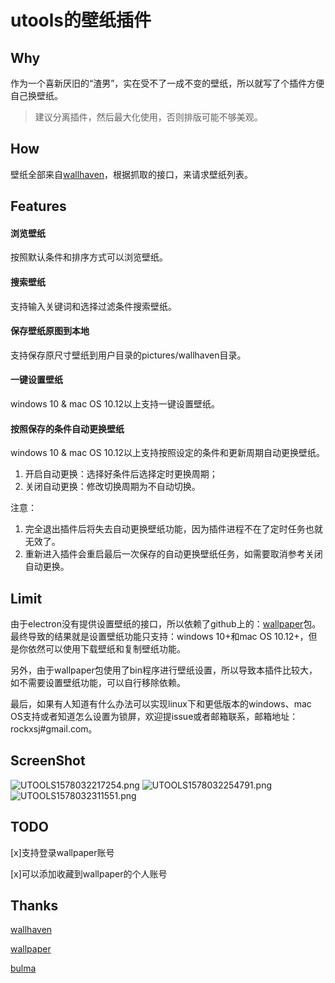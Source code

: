 # utools的壁纸插件

## Why

作为一个喜新厌旧的“渣男”，实在受不了一成不变的壁纸，所以就写了个插件方便自己换壁纸。

> 建议分离插件，然后最大化使用，否则排版可能不够美观。

## How

壁纸全部来自[wallhaven](https://wallhaven.cc)，根据抓取的接口，来请求壁纸列表。

## Features
#### 浏览壁纸
按照默认条件和排序方式可以浏览壁纸。
#### 搜索壁纸
支持输入关键词和选择过滤条件搜索壁纸。
#### 保存壁纸原图到本地
支持保存原尺寸壁纸到用户目录的pictures/wallhaven目录。
#### 一键设置壁纸
windows 10 & mac OS 10.12以上支持一键设置壁纸。
#### 按照保存的条件自动更换壁纸
windows 10 & mac OS 10.12以上支持按照设定的条件和更新周期自动更换壁纸。
1. 开启自动更换：选择好条件后选择定时更换周期；
2. 关闭自动更换：修改切换周期为不自动切换。

注意：
1. 完全退出插件后将失去自动更换壁纸功能，因为插件进程不在了定时任务也就无效了。
2. 重新进入插件会重启最后一次保存的自动更换壁纸任务，如需要取消参考关闭自动更换。


## Limit

由于electron没有提供设置壁纸的接口，所以依赖了github上的：[wallpaper](https://github.com/sindresorhus/wallpaper)包。最终导致的结果就是设置壁纸功能只支持：windows 10+和mac OS 10.12+，但是你依然可以使用下载壁纸和复制壁纸功能。

另外，由于wallpaper包使用了bin程序进行壁纸设置，所以导致本插件比较大，如不需要设置壁纸功能，可以自行移除依赖。

最后，如果有人知道有什么办法可以实现linux下和更低版本的windows、mac OS支持或者知道怎么设置为锁屏，欢迎提issue或者邮箱联系，邮箱地址：rockxsj#gmail.com。

## ScreenShot
![UTOOLS1578032217254.png](https://user-gold-cdn.xitu.io/2020/1/3/16f6a0cb905daca8?w=2880&h=1800&f=png&s=3541085)
![UTOOLS1578032254791.png](https://user-gold-cdn.xitu.io/2020/1/3/16f6a0d47430599d?w=2878&h=1795&f=png&s=2610213)
![UTOOLS1578032311551.png](https://user-gold-cdn.xitu.io/2020/1/3/16f6a0e3088e547e?w=2865&h=1800&f=png&s=4438309)


## TODO

[x]支持登录wallpaper账号

[x]可以添加收藏到wallpaper的个人账号

## Thanks
[wallhaven](https://wallhaven.cc)

[wallpaper](https://github.com/sindresorhus/wallpaper)

[bulma](https://bulma.io/)
